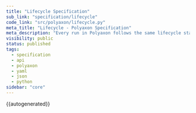 ```yaml
---
title: "Lifecycle Specification"
sub_link: "specification/lifecycle"
code_link: "src/polyaxon/lifecycle.py"
meta_title: "Lifecycle - Polyaxon Specification"
meta_description: "Every run in Polyaxon follows the same lifecycle state machine, each run has a status at any given time."
visibility: public
status: published
tags:
  - specification
  - api
  - polyaxon
  - yaml
  - json
  - python
sidebar: "core"
---
```


{{autogenerated}}
